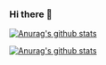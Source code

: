 ### Hi there 👋

<!--
**jarodlee/jarodlee** is a ✨ _special_ ✨ repository because its `README.md` (this file) appears on your GitHub profile.

Here are some ideas to get you started:

- 🔭 I’m currently working on ...
- 🌱 I’m currently learning ...
- 👯 I’m looking to collaborate on ...
- 🤔 I’m looking for help with ...
- 💬 Ask me about ...
- 📫 How to reach me: ...
- 😄 Pronouns: ...
- ⚡ Fun fact: ...
-->

[![Anurag's github stats](https://github-readme-stats.vercel.app/api?username=jarodlee)](https://github.com/anuraghazra/github-readme-stats)

[![Anurag's github stats](https://github-readme-stats.vercel.app/api?username=ghtxx)](https://github.com/anuraghazra/github-readme-stats)
